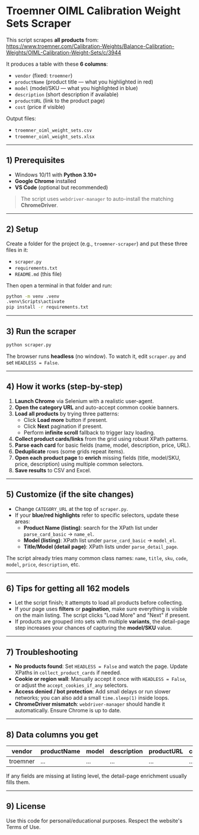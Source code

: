 
# Troemner OIML Calibration Weight Sets Scraper

This script scrapes **all products** from:
https://www.troemner.com/Calibration-Weights/Balance-Calibration-Weights/OIML-Calibration-Weight-Sets/c/3944

It produces a table with these **6 columns**:
- `vendor` (fixed: `troemner`)
- `productName` (product title — what you highlighted in red)
- `model` (model/SKU — what you highlighted in blue)
- `description` (short description if available)
- `productURL` (link to the product page)
- `cost` (price if visible)

Output files:
- `troemner_oiml_weight_sets.csv`
- `troemner_oiml_weight_sets.xlsx`

---

## 1) Prerequisites

- Windows 10/11 with **Python 3.10+**
- **Google Chrome** installed
- **VS Code** (optional but recommended)

> The script uses `webdriver-manager` to auto-install the matching **ChromeDriver**.

---

## 2) Setup

Create a folder for the project (e.g., `troemner-scraper`) and put these three files in it:

- `scraper.py`
- `requirements.txt`
- `README.md` (this file)

Then open a terminal in that folder and run:

```bash
python -m venv .venv
.venv\Scripts\activate
pip install -r requirements.txt
```

---

## 3) Run the scraper

```bash
python scraper.py
```

The browser runs **headless** (no window). To watch it, edit `scraper.py` and set `HEADLESS = False`.

---

## 4) How it works (step-by-step)

1. **Launch Chrome** via Selenium with a realistic user-agent.
2. **Open the category URL** and auto-accept common cookie banners.
3. **Load all products** by trying three patterns:
   - Click **Load more** button if present.
   - Click **Next** pagination if present.
   - Perform **infinite scroll** fallback to trigger lazy loading.
4. **Collect product cards/links** from the grid using robust XPath patterns.
5. **Parse each card** for basic fields (name, model, description, price, URL).
6. **Deduplicate** rows (some grids repeat items).
7. **Open each product page** to **enrich** missing fields (title, model/SKU, price, description) using multiple common selectors.
8. **Save results** to CSV and Excel.

---

## 5) Customize (if the site changes)

- Change `CATEGORY_URL` at the top of `scraper.py`.
- If your **blue/red highlights** refer to specific selectors, update these areas:
  - **Product Name (listing)**: search for the XPath list under `parse_card_basic` → `name_el`.
  - **Model (listing)**: XPath list under `parse_card_basic` → `model_el`.
  - **Title/Model (detail page)**: XPath lists under `parse_detail_page`.

The script already tries many common class names: `name`, `title`, `sku`, `code`, `model`, `price`, `description`, etc.

---

## 6) Tips for getting all 162 models

- Let the script finish; it attempts to load all products before collecting.
- If your page uses **filters** or **pagination**, make sure everything is visible on the main listing. The script clicks "Load More" and "Next" if present.
- If products are grouped into sets with multiple **variants**, the detail-page step increases your chances of capturing the **model/SKU** value.

---

## 7) Troubleshooting

- **No products found**: Set `HEADLESS = False` and watch the page. Update XPaths in `collect_product_cards` if needed.
- **Cookie or region wall**: Manually accept it once with `HEADLESS = False`, or adjust the `accept_cookies_if_any` selectors.
- **Access denied / bot protection**: Add small delays or run slower networks; you can also add a small `time.sleep(1)` inside loops.
- **ChromeDriver mismatch**: `webdriver-manager` should handle it automatically. Ensure Chrome is up to date.

---

## 8) Data columns you get

| vendor    | productName | model | description | productURL | cost |
|-----------|-------------|-------|-------------|------------|------|
| troemner  | ...         | ...   | ...         | ...        | ...  |

If any fields are missing at listing level, the detail-page enrichment usually fills them.

---

## 9) License

Use this code for personal/educational purposes. Respect the website's Terms of Use.
